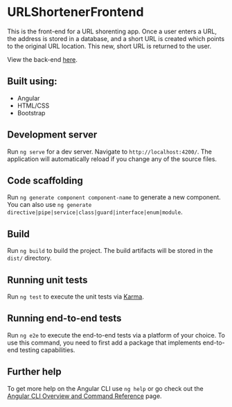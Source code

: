 # URLShortenerFrontend

This is the front-end for a URL shorenting app. Once a user enters a URL, the address is stored in a database, and a short URL is created which points to the original URL location. This new, short URL is returned to the user.

View the back-end [here](https://github.com/Mimitwinkle/URLShortener-Backend).

## Built using:
<ul>
<li>Angular</li>
<li>HTML/CSS</li>
<li>Bootstrap</li>
</ul>

## Development server

Run `ng serve` for a dev server. Navigate to `http://localhost:4200/`. The application will automatically reload if you change any of the source files.

## Code scaffolding

Run `ng generate component component-name` to generate a new component. You can also use `ng generate directive|pipe|service|class|guard|interface|enum|module`.

## Build

Run `ng build` to build the project. The build artifacts will be stored in the `dist/` directory.

## Running unit tests

Run `ng test` to execute the unit tests via [Karma](https://karma-runner.github.io).

## Running end-to-end tests

Run `ng e2e` to execute the end-to-end tests via a platform of your choice. To use this command, you need to first add a package that implements end-to-end testing capabilities.

## Further help

To get more help on the Angular CLI use `ng help` or go check out the [Angular CLI Overview and Command Reference](https://angular.io/cli) page.
